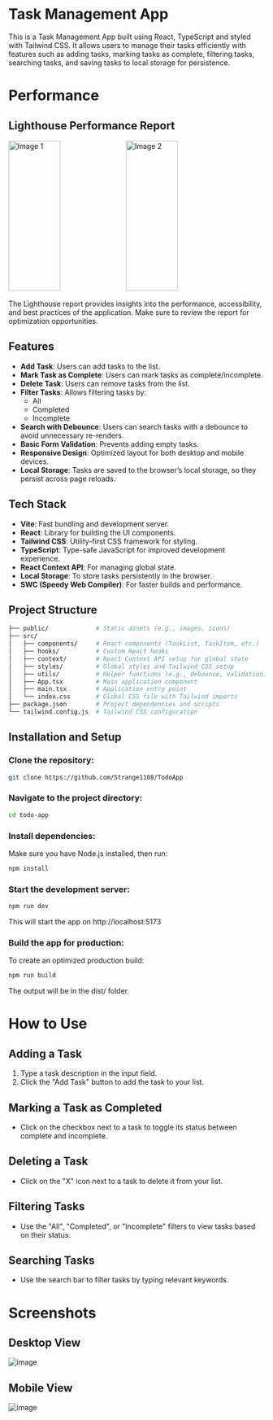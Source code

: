 # Task Management App
This is a Task Management App built using React, TypeScript and styled with Tailwind CSS. It allows users to manage their tasks efficiently with features such as adding tasks, marking tasks as complete, filtering tasks, searching tasks, and saving tasks to local storage for persistence.

# Performance

## Lighthouse Performance Report
<p align="between">
  <img src="https://github.com/user-attachments/assets/7a02dca7-377b-4fca-a2df-f0d9c43b077c" alt="Image 1" width="45%" height="295px"/>
  <img src="https://github.com/user-attachments/assets/f351ff8a-7603-4106-8708-4a1f4173cc82" alt="Image 2" width="45%" height="295px"/>
</p>



The Lighthouse report provides insights into the performance, accessibility, and best practices of the application. Make sure to review the report for optimization opportunities.


## Features

- **Add Task**: Users can add tasks to the list.
- **Mark Task as Complete**: Users can mark tasks as complete/incomplete.
- **Delete Task**: Users can remove tasks from the list.
- **Filter Tasks**: Allows filtering tasks by:
  - All
  - Completed
  - Incomplete
- **Search with Debounce**: Users can search tasks with a debounce to avoid unnecessary re-renders.
- **Basic Form Validation**: Prevents adding empty tasks.
- **Responsive Design**: Optimized layout for both desktop and mobile devices.
- **Local Storage**: Tasks are saved to the browser’s local storage, so they persist across page reloads.

## Tech Stack

- **Vite**: Fast bundling and development server.
- **React**: Library for building the UI components.
- **Tailwind CSS**: Utility-first CSS framework for styling.
- **TypeScript**: Type-safe JavaScript for improved development experience.
- **React Context API**: For managing global state.
- **Local Storage**: To store tasks persistently in the browser.
- **SWC (Speedy Web Compiler)**: For faster builds and performance.

## Project Structure

```bash
├── public/             # Static assets (e.g., images, icons)
├── src/
│   ├── components/     # React components (TaskList, TaskItem, etc.)
│   ├── hooks/          # Custom React hooks
│   ├── context/        # React Context API setup for global state
│   ├── styles/         # Global styles and Tailwind CSS setup
│   ├── utils/          # Helper functions (e.g., debounce, validation)
│   ├── App.tsx         # Main application component
│   ├── main.tsx        # Application entry point
│   └── index.css       # Global CSS file with Tailwind imports
├── package.json        # Project dependencies and scripts
└── tailwind.config.js  # Tailwind CSS configuration
```

## Installation and Setup

### Clone the repository:

```bash
git clone https://github.com/Strange1108/TodoApp
```

### Navigate to the project directory:

```bash
cd todo-app
```
### Install dependencies:
Make sure you have Node.js installed, then run:

```bash
npm install
```
### Start the development server:
```bash
npm run dev
```
This will start the app on http://localhost:5173

### Build the app for production:
To create an optimized production build:

```bash
npm run build
```
The output will be in the dist/ folder.

# How to Use

## Adding a Task
1. Type a task description in the input field.
2. Click the "Add Task" button to add the task to your list.

## Marking a Task as Completed
- Click on the checkbox next to a task to toggle its status between complete and incomplete.

## Deleting a Task
- Click on the "X" icon next to a task to delete it from your list.

## Filtering Tasks
- Use the "All", "Completed", or "Incomplete" filters to view tasks based on their status.

## Searching Tasks
- Use the search bar to filter tasks by typing relevant keywords.

# Screenshots

## Desktop View
![image](https://github.com/user-attachments/assets/82d7c2d0-36e7-42f3-aae5-d38b3e1dbaf9)

## Mobile View
![image](https://github.com/user-attachments/assets/33bb7ee4-2f79-49d0-92c8-18b6e379acdf)







